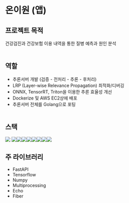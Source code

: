 # 온이원 (앱)
## 프로젝트 목적
건강검진과 건강보험 이용 내역을 통한 질병 예측과 원인 분석
<br/><br/>

## 역할
- 추론서버 개발 (검증 - 전처리 - 추론 - 후처리)
- LRP (Layer-wise Relevance Propagation) 최적화/디버깅
- ONNX, TensorRT, Triton을 이용한 추론 효율성 개선
- Dockerize 및 AWS EC2상에 배포
- 추론서버 전체를 Golang으로 포팅
<br/><br/>

## 스택
<img src='https://img.shields.io/badge/python-4584b6?style=for-the-badge&logo=python&logoColor=white'> <img src='https://img.shields.io/badge/go-00ADD8?style=for-the-badge&logo=go&logoColor=white'><img src='https://img.shields.io/badge/docker-0db7ed?style=for-the-badge&logo=docker&logoColor=white'><img src='https://img.shields.io/badge/aws-FF9900?style=for-the-badge&logo=amazonaws&logoColor=white'><img src='https://img.shields.io/badge/triton inference server-76B900?style=for-the-badge&logo=nvidia&logoColor=white'><img src='https://img.shields.io/badge/onnx-8d8d8d?style=for-the-badge&logo=onnx&logoColor=white'><img src='https://img.shields.io/badge/tensorrt-76B900?style=for-the-badge&logo=nvidia&logoColor=white'><img src='https://img.shields.io/badge/Multi Processing-d9ead3?style=for-the-badge'><img src='https://img.shields.io/badge/Multi Threading-d9ead3?style=for-the-badge'> 

## 주 라이브러리
- FastAPI
- Tensorflow
- Numpy
- Multiprocessing
- Echo
- Fiber


